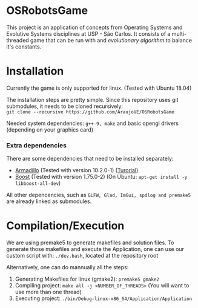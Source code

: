 # OSRobotsGame

This project is an application of concepts from Operating Systems and Evolutive Systems disciplines at USP - São Carlos.
It consists of a multi-threaded game that can be run with and *evolutionary algorithm* to balance it's constants.

# Installation

Currently the game is only supported for linux. (Tested with Ubuntu 18.04)

The installation steps are pretty simple.
Since this repository uses git submodules, it needs to be cloned recursively: \
`git clone --recursive https://github.com/AraujoVE/OSRobotsGame`

Needed system dependencies: `g++-9, make` and basic opengl drivers (depending on your graphics card)

### Extra dependencies
There are some dependencies that need to be installed separately:
- [Armadillo](http://arma.sourceforge.net/download.html) (Tested with version 10.2.0-1) ([Turorial](https://github.com/masumhabib/quest/wiki/How-to-Install-Armadillo))
- [Boost](https://www.boost.org/users/download) (Tested with version 1.75.0-2) (On Ubuntu: `apt-get install -y libboost-all-dev`)

All other depencencies, such as `GLFW, Glad, ImGui, spdlog and premake5` are already linked as submodules.

# Compilation/Execution

We are using premake5 to generate makefiles and solution files.
To generate those makefiles and execute the Application, one can use our custom script with: `./dev.bash`, located at the repository root

Alternatively, one can do mannually all the steps:
1. Generating Makefiles for linux (gmake2): `premake5 gmake2`
2. Compiling project: `make all -j <NUMBER_OF_THREADS>` (You will want to use more than one thread)
3. Executing project: `./bin/Debug-linux-x86_64/Application/Application`
